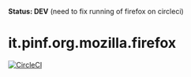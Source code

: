 
**Status: DEV** (need to fix running of firefox on circleci)

it.pinf.org.mozilla.firefox
===========================


[![CircleCI](https://circleci.com/gh/pinf-it/it.pinf.org.mozilla.firefox.svg?style=svg)](https://circleci.com/gh/pinf-it/it.pinf.org.mozilla.firefox)

